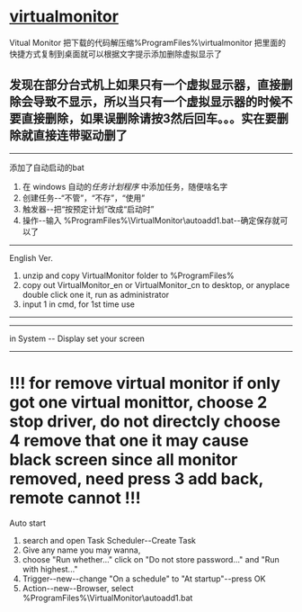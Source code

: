 # [virtualmonitor](https://iheld.net/?post=149)
Vitual Monitor
把下载的代码解压缩%ProgramFiles%\virtualmonitor
把里面的快捷方式复制到桌面就可以根据文字提示添加删除虚拟显示了

发现在部分台式机上如果只有一个虚拟显示器，直接删除会导致不显示，所以当只有一个虚拟显示器的时候不要直接删除，如果误删除请按3然后回车。。。实在要删除就直接连带驱动删了
---

---

添加了自动启动的bat
1. 在 windows 自动的*任务计划程序* 中添加任务，随便啥名字
2. 创建任务--“不管”，“不存”，“使用”
3. 触发器--把“按预定计划”改成“启动时”
4. 操作--输入 %ProgramFiles%\VirtualMonitor\autoadd1.bat--确定保存就可以了

---

English Ver.
1. 	unzip and copy VirtualMonitor folder to %ProgramFiles%
2. 	copy out VirtualMonitor_en or VirtualMonitor_cn to desktop, or anyplace
	double click one it, run as administrator
3.	input 1 in cmd, for 1st time use
-------------------------------------------------------------------------------
***
in System -- Display set your screen
***

!!!
for remove virtual monitor
if only got one virtual monittor, choose 2 stop driver,
do not directcly choose 4 remove that one
it may cause black screen since all monitor removed, 
need press 3 add back, remote cannot
!!!
===============================================================================
Auto start
1. search and open Task Scheduler--Create Task
2. Give any name you may wanna,
3. choose "Run whether..." click on "Do not store password..." and "Run with highest..."
4. Trigger--new--change "On a schedule" to "At startup"--press OK
5. Action--new--Browser, select %ProgramFiles%\VirtualMonitor\autoadd1.bat
